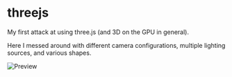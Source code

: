 # threejs
My first attack at using three.js (and 3D on the GPU in general).

Here I messed around with different camera configurations, multiple lighting sources, and various shapes.

![Preview](https://github.com/Xeladarocks/threejs/blob/master/Screenshot%202021-08-06%20184747.png)
